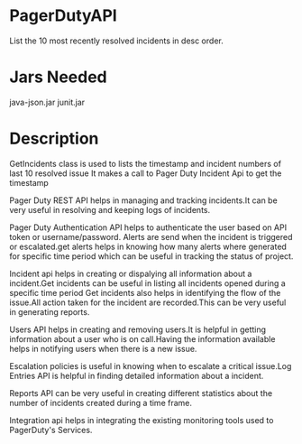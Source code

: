 PagerDutyAPI
============

List the 10 most recently resolved incidents in desc order.

Jars Needed
======
java-json.jar
junit.jar

Description
=======
GetIncidents class is used to lists the timestamp and incident numbers of last 10 resolved issue
It makes a call to Pager Duty Incident Api to get the timestamp

Pager Duty REST API helps in managing and tracking incidents.It can be very useful in resolving and keeping logs of incidents.

Pager Duty Authentication API helps to authenticate the user based on API token or username/password.
Alerts are send when the incident is triggered or escalated.get alerts helps in knowing how many alerts where generated for specific time period which can be
useful in tracking the status of project.

Incident api helps in creating or dispalying all information about a incident.Get incidents can be useful in listing all incidents opened during a specific time period
Get incidents also helps in identifying the flow of the issue.All action taken for the incident are recorded.This can be very useful in generating reports.

Users API helps in creating and removing users.It is helpful in getting information about a user who is on call.Having the information available helps 
in notifying users when there is a new issue.

Escalation policies is useful in knowing when to escalate a critical issue.Log Entries API is helpful in finding detailed information about a incident.

Reports API can be very useful in creating different statistics about the number of incidents created during a time frame.

Integration api helps in integrating the existing monitoring tools used to PagerDuty's Services.

